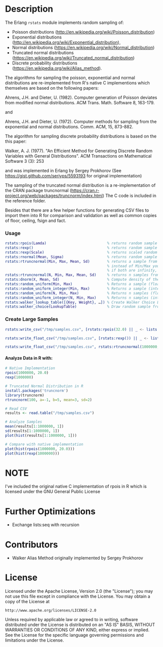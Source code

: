 # Description

The Erlang ```rstats``` module implements random sampling of:

* Poisson distributions (http://en.wikipedia.org/wiki/Poisson_distribution)
* Exponential distributions (http://en.wikipedia.org/wiki/Exponential_distribution),
* Normal distributions (https://en.wikipedia.org/wiki/Normal_distribution)
* Truncated normal distributions (https://en.wikipedia.org/wiki/Truncated_normal_distribution)
* Discrete probability distributions (https://en.wikipedia.org/wiki/Alias_method).

The algorithms for sampling the poisson, exponential and normal distributions are re-implemented from R's native C implementions which
themselves are based on the following papers:

Ahrens, J.H. and Dieter, U. (1982). Computer generation of Poisson deviates from modified normal distributions.
ACM Trans. Math. Software 8, 163-179.

and

Ahrens, J.H. and Dieter, U. (1972). Computer methods for sampling from the exponential and normal distributions.
Comm. ACM, 15, 873-882.

The algorithm for sampling discrete probability distributions is based on the this paper:

Walker, A. J. (1977). "An Efficient Method for Generating Discrete Random Variables with General Distributions".
ACM Transactions on Mathematical Software 3 (3): 253

and was implemented in Erlang by Sergey Prokhorov (See https://gist.github.com/seriyps/5593193 for original implementation)

The sampling of the truncated normal distribution is a re-implementation of the CRAN package truncnormal (https://cran.r-project.org/web/packages/truncnorm/index.html)
The C code is included in the reference folder.

Besides that there are a few helper functions for generating CSV files to import them into R for
comparison and validation as well as common copies of floor, ceiling, fsign and fact.


### Usage

```erlang
rstats:rpois(Lamda)                            % returns random sample from Poisson distribution
rstats:rexp()                                  % returns random sample from Exponential Distribution
rstats:rexp(Scale)                             % returns scaled random sample from Exponential Distribution
rstats:rnormal(Mean, Sigma)                    % returns random sample from Normal Distribution
rstats:rtruncnormal(Min, Max, Mean, Sd)        % returns a sample from truncated normal distribution
                                               % instead of Min/Max you can use the atom infinity
                                               % if both are infinity, the regular normal distribution is sampled
rstats:rtruncnormal(N, Min, Max, Mean, Sd)     % returns n samples from truncated normal distribution
rstats:dnorm(X, Mean, Sd)                      % Compute density of the normal distribution
rstats:random_uniform(Min, Max)                % Returns a sample (float) of uniform distribution within range (fast)
rstats:random_uniform_integer(Min, Max)        % Returns a sample (integer) of uniform distribution within range (fast)
rstats:random_uniform(N, Min, Max)             % Returns n samples (float) of uniform distribution within range (fast)
rstats:random_uniform_integer(N, Min, Max)     % Returns n samples (integer) of uniform distribution within range (fast)
rstats:walker_lookup_table([{Key, Weight}, …]) % Create Walker Choice Lookup Table
rstats:walker_choice(LookupTable)              % Draw random sample from weighted distribution
```

### Create Large Samples

```erlang
rstats:write_csv("/tmp/samples.csv", [rstats:rpois(32.0) || _ <- lists:seq(1,1000000)]).

rstats:write_float_csv("/tmp/samples.csv", [rstats:rexp()) || _ <- lists:seq(1,1000000)]).

rstats:write_float_csv("/tmp/samples.csv", rstats:rtruncnormal(1000000, 1, 23, 7, 3)).
```

#### Analyze Data in R with:

```R
# Native Implementation
rpois(1000000, 20.0)
rexp(1000000)

# Truncated Normal Distribution in R
install.packages('truncnorm')
library(truncnorm)
rtruncnorm(100, a=-1, b=5, mean=3, sd=2)

# Read CSV
results <- read.table("/tmp/samples.csv")

# Analyze Samples
mean(results[1:1000000, 1])
sd(results[1:1000000, 1])
plot(hist(results[1:1000000, 1]))

# Compare with native implementation
plot(hist(rpois(1000000, 20.0)))
plot(hist(rexp(1000000)))
```

# NOTE

I've included the original native C implementation of rpois in R which is licensed under the GNU General Public License

# Further Optimizations

* Exchange lists:seq with recursion

# Contributors

* Walker Alias Method originally implemented by Sergey Prokhorov

# License

Licensed under the Apache License, Version 2.0 (the "License");
you may not use this file except in compliance with the License.
You may obtain a copy of the License at

    http://www.apache.org/licenses/LICENSE-2.0

Unless required by applicable law or agreed to in writing, software
distributed under the License is distributed on an "AS IS" BASIS,
WITHOUT WARRANTIES OR CONDITIONS OF ANY KIND, either express or implied.
See the License for the specific language governing permissions and
limitations under the License.
